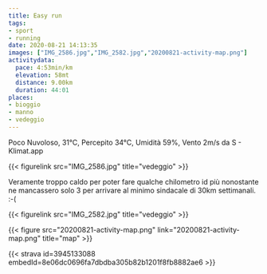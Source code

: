 ```yaml
---
title: Easy run
tags:
- sport
- running
date: 2020-08-21 14:13:35
images: ["IMG_2586.jpg","IMG_2582.jpg","20200821-activity-map.png"]
activitydata:
  pace: 4:53min/km
  elevation: 58mt
  distance: 9.00km
  duration: 44:01
places:
- bioggio
- manno
- vedeggio
---
```


Poco Nuvoloso, 31°C, Percepito 34°C, Umidità 59%, Vento 2m/s da S - Klimat.app

{{< figurelink src="IMG_2586.jpg" title="vedeggio" >}}

Veramente troppo caldo per poter fare qualche chilometro id più nonostante ne mancassero solo 3 per arrivare al minimo sindacale di 30km settimanali. :-(

{{< figurelink src="IMG_2582.jpg" title="vedeggio" >}}

{{< figure src="20200821-activity-map.png" link="20200821-activity-map.png" title="map" >}}


{{< strava id=3945133088 embedId=8e06dc0696fa7dbdba305b82b1201f8fb8882ae6 >}}
